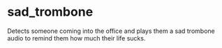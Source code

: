 # sad_trombone

Detects someone coming into the office and plays them a sad trombone audio to remind them how much their life sucks.
